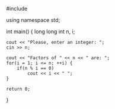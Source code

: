 #include <iostream>

using namespace std;

int main() {
    long long int n, i;

    cout << "Please, enter an integer: ";
    cin >> n;

    cout << "Factors of " << n << " are: ";
    for(i = 1; i <= n; ++i) {
        if(n % i == 0)
            cout << i << " ";
    }

    return 0;
}
